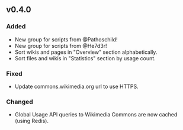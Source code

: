 ## v0.4.0

### Added
* New group for scripts from @Pathoschild!
* New group for scripts from @He7d3r!
* Sort wikis and pages in "Overview" section alphabetically.
* Sort files and wikis in  "Statistics" section by usage count.

### Fixed
* Update commons.wikimedia.org url to use HTTPS.

### Changed
* Global Usage API queries to Wikimedia Commons are now cached (using Redis).
